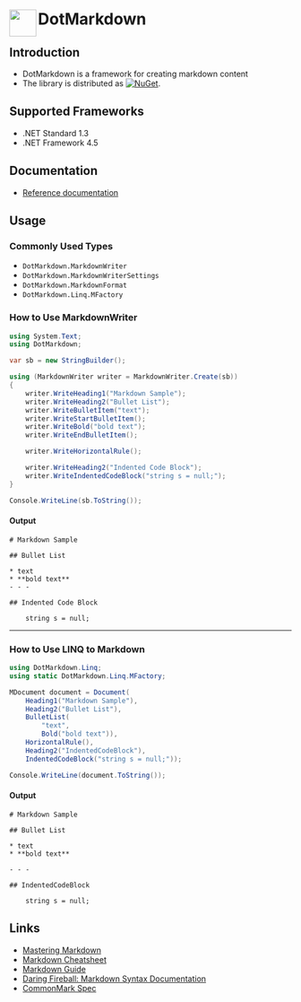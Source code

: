 # DotMarkdown <img align="left" width="48px" height="48px" src="http://pihrt.net/images/DotMarkdown.ico">

## Introduction 

* DotMarkdown is a framework for creating markdown content 
* The library is distributed as [![NuGet](https://img.shields.io/nuget/v/DotMarkdown.svg)](https://nuget.org/packages/DotMarkdown).

## Supported Frameworks

* .NET Standard 1.3
* .NET Framework 4.5

## Documentation

* [Reference documentation](https://josefpihrt.github.io/docs/dotmarkdown/api)

## Usage 

### Commonly Used Types

* `DotMarkdown.MarkdownWriter`
* `DotMarkdown.MarkdownWriterSettings`
* `DotMarkdown.MarkdownFormat`
* `DotMarkdown.Linq.MFactory`

### How to Use MarkdownWriter

```csharp
using System.Text;
using DotMarkdown;

var sb = new StringBuilder();

using (MarkdownWriter writer = MarkdownWriter.Create(sb))
{
    writer.WriteHeading1("Markdown Sample");
    writer.WriteHeading2("Bullet List");
    writer.WriteBulletItem("text");
    writer.WriteStartBulletItem();
    writer.WriteBold("bold text");
    writer.WriteEndBulletItem();

    writer.WriteHorizontalRule();

    writer.WriteHeading2("Indented Code Block");
    writer.WriteIndentedCodeBlock("string s = null;");
}

Console.WriteLine(sb.ToString());
```

#### Output

```
# Markdown Sample

## Bullet List

* text
* **bold text**
- - -

## Indented Code Block

    string s = null;
```

- - -

### How to Use LINQ to Markdown

```csharp
using DotMarkdown.Linq;
using static DotMarkdown.Linq.MFactory;

MDocument document = Document(
    Heading1("Markdown Sample"),
    Heading2("Bullet List"),
    BulletList(
        "text",
        Bold("bold text")),
    HorizontalRule(),
    Heading2("IndentedCodeBlock"),
    IndentedCodeBlock("string s = null;"));

Console.WriteLine(document.ToString());
```

#### Output

```
# Markdown Sample

## Bullet List

* text
* **bold text**

- - -

## IndentedCodeBlock

    string s = null;
```

## Links

* [Mastering Markdown](http://guides.github.com/features/mastering-markdown/)
* [Markdown Cheatsheet](http://github.com/adam-p/markdown-here/wiki/Markdown-Cheatsheet)
* [Markdown Guide](https://www.markdownguide.org)
* [Daring Fireball: Markdown Syntax Documentation](http://daringfireball.net/projects/markdown/syntax)
* [CommonMark Spec](http://spec.commonmark.org)